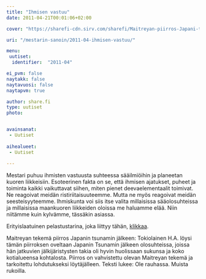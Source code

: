 ```yaml
---
title: "Ihmisen vastuu"
date: 2011-04-21T00:01:06+02:00

cover: "https://sharefi-cdn.sirv.com/sharefi/Maitreyan-piirros-Japani-tsunami-2011.jpg"

uri: "/mestarin-sanoin/2011-04-ihmisen-vastuu/"

menu:
 uutiset:
  identifier:  "2011-04"

ei_pvm: false
naytakk: false
naytavuosi: false
naytapvm: true

author: share.fi
type: uutiset
photo:


avainsanat:
 - Uutiset
 
aihealueet:
 - Uutiset
 
---
```

<p>Mestari puhuu ihmisten vastuusta suhteessa sääilmiöihin ja planeetan kuoren liikkeisiin. Esoteerinen fakta on se, että ihmisen ajatukset, puheet ja toiminta kaikki vaikuttavat siihen, miten pienet deevaelementaalit toimivat. Ne reagoivat meidän ristiriitaisuuteemme. Mutta ne myös reagoivat meidän seesteisyyteemme. Ihmiskunta voi siis itse valita millaisissa sääolosuhteissa ja millaisissa maankuoren liikkeiden oloissa me haluamme elää. Niin niitämme kuin kylvämme, tässäkin asiassa.</p>
<p>Erityislaatuinen pelastustarina, joka liittyy tähän, <a href="/lisatietoa/ihmeet-ja-merkit/perhepelastus/">klikkaa</a>.</p>
<p class="nosto">Maitreyan tekemä piirros Japanin tsunamin jälkeen: Tokiolainen H.A. löysi tämän piirroksen oveltaan Japanin Tsunamin jälkeen olosuhteissa, joissa hän jatkuvien jälkijäristysten takia oli hyvin huolissaan sukunsa ja koko kotialueensa kohtalosta. Piirros on vahvistettu olevan Maitreyan tekemä ja tarkoitettu lohdutukseksi löytäjälleen. Teksti lukee: Ole rauhassa. Muista rukoilla.</p>